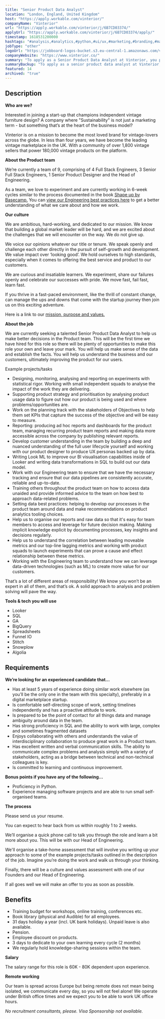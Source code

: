 ```yaml
---
title: "Senior Product Data Analyst"
location: "London, England, United Kingdom"
host: "https://apply.workable.com/vinterior/"
companyName: "Vinterior"
url: "https://apply.workable.com/vinterior/j/6B7CD03374/"
applyUrl: "https://apply.workable.com/vinterior/j/6B7CD03374/apply/"
timestamp: 1618531200000
hashtags: "#analysis,#analytics,#python,#ui/ux,#marketing,#branding,#management,#operations,#office,#monitoring"
jobType: "other"
logoUrl: "https://jobboard-logos-bucket.s3.eu-central-1.amazonaws.com/vinterior"
companyWebsite: "https://www.vinterior.co/"
summary: "To apply as a Senior Product Data Analyst at Vinterior, you preferably need to have 5 years of experience doing similar work elsewhere."
summaryBackup: "To apply as a senior product data analyst at Vinterior, you preferably need to have some knowledge of: #ui/ux, #python, #marketing."
featured: 14
archived: "true"
---
```


## Description

**Who are we?**

Interested in joining a start-up that champions independent vintage furniture design? A company where "Sustainability" is not just a marketing term - but something that’s at the heart of the business model?

Vinterior is on a mission to become the most loved brand for vintage-lovers across the globe. In less than four years, we have become the leading vintage marketplace in the UK. With a community of over 1,800 vintage sellers that power 180,000 vintage products on the platform.

**About the Product team**

We’re currently a team of 9, comprising of 4 Full Stack Engineers, 3 Senior Full Stack Engineers, 1 Senior Product Designer and the Head of Engineering.

As a team, we love to experiment and are currently working in 6-week cycles similar to the process documented in the book [Shape up by Basecamp.](https://basecamp.com/shapeup) You can [v](https://basecamp.com/shapeup)[iew our Engineering best practices here](https://www.notion.so/Vinterior-Engineering-best-practices-66487539cc0740898d6444605bfb07b7) to get a better understanding of what we care about and how we work.

**Our culture**

We are ambitious, hard-working, and dedicated to our mission. We know that building a global market leader will be hard, and we are excited about the challenges that we will encounter on the way. We do not give up.

We voice our opinions whatever our title or tenure. We speak openly and challenge each other directly in the pursuit of self-growth and development. We value impact over ‘looking good’. We hold ourselves to high standards, especially when it comes to offering the best service and product to our customers.

We are curious and insatiable learners. We experiment, share our failures openly and celebrate our successes with pride. We move fast, fail fast, learn fast.

If you thrive in a fast-paced environment, like the thrill of constant change, can manage the ups and downs that come with the startup journey then join us on this exciting adventure.

Here is a link to our [mission, purpose and values.](https://www.notion.so/vinteriorhq/Vinterior-ba2940b7744a4ec180b8a4d5f07c7e21)

[](https://www.notion.so/vinteriorhq/Vinterior-ba2940b7744a4ec180b8a4d5f07c7e21)**About the job**

We are currently seeking a talented Senior Product Data Analyst to help us make better decisions in the Product team. This will be the first time we have hired for this role so there will be plenty of opportunities to make this role your own and leave your mark. You will help us make sense of the data and establish the facts. You will help us understand the business and our customers, ultimately improving the product for our users.

Example projects/tasks

*   Designing, monitoring, analysing and reporting on experiments with statistical rigor. Working with small independent squads to analyse the impact of the work they are delivering.
*   Supporting product strategy and prioritisation by analysing product usage data to figure out how our product is being used and where problems/opportunities are.
*   Work on the planning track with the stakeholders of Objectives to help them set KPIs that capture the success of the objective and will be easy to measure.
*   Reporting: producing ad hoc reports and dashboards for the product team, managing recurring product team reports and making data more accessible across the company by publishing relevant reports.
*   Develop customer understanding in the team by building a deep and nuanced understanding of the full user lifecycle yourself and working with our product designer to produce UX personas backed up by data.
*   Writing Look ML to improve our BI visualisation capabilities inside of Looker and writing data transformations in SQL to build out our data model.
*   Work with our Engineering team to ensure that we have the necessary tracking and ensure that our data pipelines are consistently accurate, reliable and up-to-date.
*   Training others throughout the product team on how to access data unaided and provide informed advice to the team on how best to approach data-related problems.
*   Setting data best practices: helping to develop our processes in the product team around data and make recommendations on product analytics tooling choices.
*   Help us to organise our reports and raw data so that it's easy for team members to access and leverage for future decision making. Making implicit knowledge explicit by documenting processes, key insights and decisions regularly.
*   Help us to understand the correlation between leading moveable metrics and our top-line lagging metrics and working with product squads to launch experiments that can prove a cause and effect relationship between these metrics.
*   Working with the Engineering team to understand how we can leverage data-driven technologies (such as ML) to create more value for our customers.

That’s a lot of different areas of responsibility! We know you won’t be an expert in all of them, and that’s ok. A solid approach to analysis and problem solving will pave the way.

**Tools & tech you will use**

*   Looker
*   SQL
*   GA
*   BigQuery
*   Spreadsheets
*   Funnel IO
*   Stitch
*   Snowplow
*   Algolia

## Requirements

**We’re looking for an experienced candidate that...**

*   Has at least 5 years of experience doing similar work elsewhere (as you’ll be the only one in the team with this specialty), preferably in a digital marketplace startup.
*   Is comfortable self-directing scope of work, setting timelines independently and has a proactive attitude to work.
*   Is prepared to be the point of contact for all things data and manage ambiguity around data in the team.
*   Has strong proficiency in SQL and the ability to work with large, complex and sometimes fragmented datasets
*   Enjoys collaborating with others and understands the value of interdisciplinary collaboration to produce great work in a Product team.
*   Has excellent written and verbal communication skills. The ability to communicate complex problems and analysis simply with a variety of stakeholders, acting as a bridge between technical and non-technical colleagues is key.
*   Is committed to learning and continuous improvement.

**Bonus points if you have any of the following...**

*   Proficiency in Python.
*   Experience managing software projects and are able to run small self-organised teams.

**The process**

Please send us your resume.

You can expect to hear back from us within roughly 1 to 2 weeks.

We’ll organise a quick phone call to talk you through the role and learn a bit more about you. This will be with our Head of Engineering.

We'll organise a take-home assessment that will involve you writing up your approach to some of the example projects/tasks outlined in the description of the job. Imagine you’re doing the work and walk us through your thinking.

Finally, there will be a culture and values assessment with one of our Founders and our Head of Engineering.

If all goes well we will make an offer to you as soon as possible.

## Benefits

*   Training budget for workshops, online training, conferences etc.
*   Book library (physical and Audible) for all employees.
*   31 days holiday a year (incl. UK bank holidays). Unpaid leave is also available.
*   Pension.
*   Employee discount on products.
*   3 days to dedicate to your own learning every cycle (2 months)
*   We regularly hold knowledge-sharing sessions within the team.

**Salary**

The salary range for this role is 60K - 80K dependent upon experience.

**Remote working**

Our team is spread across Europe but being remote does not mean being isolated, we communicate every day, so you will not feel alone! We operate under British office times and we expect you to be able to work UK office hours.

_No recruitment consultants, please. Visa Sponsorship not available._
